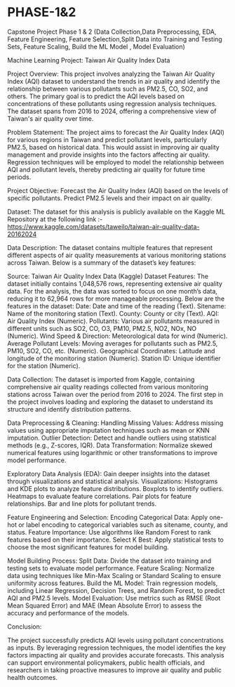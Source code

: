 # PHASE-1&2
Capstone Project Phase 1 & 2 (Data Collection,Data Preprocessing, EDA, Feature Engineering, Feature Selection,Split Data into Training and Testing Sets, Feature Scaling, Build the ML Model , Model Evaluation)

Machine Learning Project: Taiwan Air Quality Index Data

Project Overview: This project involves analyzing the Taiwan Air Quality Index (AQI) dataset to understand the trends in air quality and identify the relationship between various pollutants such as PM2.5, CO, SO2, and others. The primary goal is to predict the AQI levels based on concentrations of these pollutants using regression analysis techniques. The dataset spans from 2016 to 2024, offering a comprehensive view of Taiwan's air quality over time.

Problem Statement: The project aims to forecast the Air Quality Index (AQI) for various regions in Taiwan and predict pollutant levels, particularly PM2.5, based on historical data. This would assist in improving air quality management and provide insights into the factors affecting air quality. Regression techniques will be employed to model the relationship between AQI and pollutant levels, thereby predicting air quality for future time periods.

Project Objective:
Forecast the Air Quality Index (AQI) based on the levels of specific pollutants.
Predict PM2.5 levels and their impact on air quality.

Dataset: The dataset for this analysis is publicly available on the Kaggle ML Repository at the following link :- https://www.kaggle.com/datasets/taweilo/taiwan-air-quality-data-20162024

Data Description:
The dataset contains multiple features that represent different aspects of air quality measurements at various monitoring stations across Taiwan. Below is a summary of the dataset’s key features:

Source: Taiwan Air Quality Index Data (Kaggle)
Dataset Features: The dataset initially contains 1,048,576 rows, representing extensive air quality data. For the analysis, the data was sorted to focus on one month’s data, reducing it to 62,964 rows for more manageable processing. Below are the features in the dataset:
Date: Date and time of the reading (Text).
Sitename: Name of the monitoring station (Text).
County: County or city (Text).
AQI: Air Quality Index (Numeric).
Pollutants: Various air pollutants measured in different units such as SO2, CO, O3, PM10, PM2.5, NO2, NOx, NO (Numeric).
Wind Speed & Direction: Meteorological data for wind (Numeric).
Average Pollutant Levels: Moving averages for pollutants such as PM2.5, PM10, SO2, CO, etc. (Numeric).
Geographical Coordinates: Latitude and longitude of the monitoring station (Numeric).
Station ID: Unique identifier for the station (Numeric).

Data Collection:
The dataset is imported from Kaggle, containing comprehensive air quality readings collected from various monitoring stations across Taiwan over the period from 2016 to 2024. The first step in the project involves loading and exploring the dataset to understand its structure and identify distribution patterns.

Data Preprocessing & Cleaning:
Handling Missing Values: Address missing values using appropriate imputation techniques such as mean or KNN imputation.
Outlier Detection: Detect and handle outliers using statistical methods (e.g., Z-scores, IQR).
Data Transformation: Normalize skewed numerical features using logarithmic or other transformations to improve model performance.

Exploratory Data Analysis (EDA):
Gain deeper insights into the dataset through visualizations and statistical analysis.
Visualizations:
Histograms and KDE plots to analyze feature distributions.
Boxplots to identify outliers.
Heatmaps to evaluate feature correlations.
Pair plots for feature relationships.
Bar and line plots for pollutant trends.

Feature Engineering and Selection:
Encoding Categorical Data: Apply one-hot or label encoding to categorical variables such as sitename, county, and status.
Feature Importance: Use algorithms like Random Forest to rank features based on their importance.
Select K Best: Apply statistical tests to choose the most significant features for model building.

Model Building Process:
Split Data: Divide the dataset into training and testing sets to evaluate model performance.
Feature Scaling: Normalize data using techniques like Min-Max Scaling or Standard Scaling to ensure uniformity across features.
Build the ML Model: Train regression models, including Linear Regression, Decision Trees, and Random Forest, to predict AQI and PM2.5 levels.
Model Evaluation: Use metrics such as RMSE (Root Mean Squared Error) and MAE (Mean Absolute Error) to assess the accuracy and performance of the models.

Conclusion:

The project successfully predicts AQI levels using pollutant concentrations as inputs. By leveraging regression techniques, the model identifies the key factors impacting air quality and provides accurate forecasts. This analysis can support environmental policymakers, public health officials, and researchers in taking proactive measures to improve air quality and public health outcomes.
